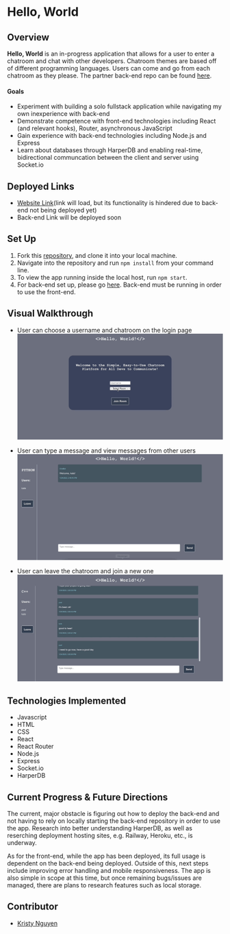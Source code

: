 # Hello, World

## Overview
**Hello, World** is an in-progress application that allows for a user to enter a chatroom and chat with other developers. Chatroom themes are based off of different programming languages. Users can come and go from each chatroom as they please. The partner back-end repo can be found [here](https://github.com/kpn678/hello-world-be).

#### Goals
- Experiment with building a solo fullstack application while navigating my own inexperience with back-end
- Demonstrate competence with front-end technologies including React (and relevant hooks), Router, asynchronous JavaScript
- Gain experience with back-end technologies including Node.js and Express
- Learn about databases through HarperDB and enabling real-time, bidirectional communcation between the client and server using Socket.io

## Deployed Links
- [Website Link](https://hello-world-chat-app.vercel.app/)(link will load, but its functionality is hindered due to back-end not being deployed yet)
- Back-end Link will be deployed soon

## Set Up
1. Fork this [repository](https://github.com/kpn678/hello-world-fe), and clone it into your local machine.
2. Navigate into the repository and run `npm install` from your command line.
3. To view the app running inside the local host, run `npm start`.
4. For back-end set up, please go [here](https://github.com/kpn678/hello-world-be). Back-end must be running in order to use the front-end.

## Visual Walkthrough
- User can choose a username and chatroom on the login page
![Home Page](src/media/Hello-World-1.gif)

- User can type a message and view messages from other users
![Chat Page](src/media/Hello-World-2.gif)

- User can leave the chatroom and join a new one
![Leave Side Panel](src/media/Hello-World-3.gif)

## Technologies Implemented
- Javascript
- HTML
- CSS
- React
- React Router
- Node.js
- Express
- Socket.io
- HarperDB

## Current Progress & Future Directions
The current, major obstacle is figuring out how to deploy the back-end and not having to rely on locally starting the back-end repository in order to use the app. Research into better understanding HarperDB, as well as reserching deployment hosting sites, e.g. Railway, Heroku, etc., is underway.

As for the front-end, while the app has been deployed, its full usage is dependent on the back-end being deployed. Outside of this, next steps include improving error handling and mobile responsiveness. The app is also simple in scope at this time, but once remaining bugs/issues are managed, there are plans to research features such as local storage.

## Contributor
- [Kristy Nguyen](https://www.linkedin.com/in/kristypnguyen/)
